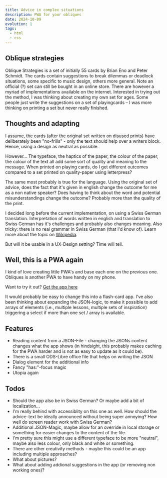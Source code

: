 ```yaml
---
title: Advice in complex situations
description: PWA for your obliques
date: 2024-10-09
evolution: 1
tags:
  - html
  - css
---
```


## Oblique strategies

Oblique Strategies is a set of initially 55 cards by Brian Eno and Peter Schmidt. The cards contain suggestions to break dilemmas or deadlock situations, some specific to music design, others more general. Note an official (?) set can still be bought in an online store. There are however a myriad of implementations available on the internet. 
Interested in trying out the method, I was thinking about creating my own set for ages. Some people just write the suggestions on a set of playingcards – I was more thinking on printing a set but never really finished.

## Thoughts and adapting 

I assume, the cards (after the original set written on disused prints) have deliberately been "no-frills" - only the text should help over a writers block. Hence, using a design as neutral as possible.

However... The typeface, the haptics of the paper, the colour of the paper, the colour of the text all add some sort of quality and meaning to the message. When printed on playing cards, do I get different outcomes compared to a set printed on quality-paper using letterpress?

The same most probably is true for the language. Using the original set of advice, does the fact that it's given in english change the outcome for me as a non native speaker? Does having to think about the word and potential misunderstandings change the outcome? Probably more than the quality of the print. 

I decided long before the current implementation, on using a Swiss German translation. Interpretation of words written in english and translation to Swiss German has it's challenges and probably also changes meaning. Also tricky: there is no real grammar in Swiss German (that I'd know of). Learn more about the topic on [Wikipedia](https://de.wikipedia.org/wiki/Schweizerdeutsch). 

But will it be usable in a UX-Design setting? Time will tell. 

## Well, this is a PWA again

I kind of love creating little PWA's and base each one on the previous one. Obliques is another PWA to have handy on my phone. 
<div class="cta">

Want to try it out? [Get the app here](/webApps/Obliques/)

</div>

It would probably be easy to change this into a flash-card app. I've also been thinking about expanding the JSON-logic, to make it possible to add arrays of elements (i.e., multiple lessons, multiple sets of inspiration) triggering a select if more than one set / array is available. 

## Features
- Reading content from a JSON-File - changing the JSONs content changes what the app shows (in hindsight, this probably makes caching for the PWA harder and is not as easy to update as it could be).
- There is a small ODS-Libre office file that helps on writing the JSON
- Dialog element for the additional info
- Fancy "has:"-focus magic
- Utopia again

## Todos
- Should the app also be in Swiss German? Or maybe add a bit of localization...
- I'm really behind with accessiblity on this one as well. How should the advice-text be ideally announced without being super annoying? How well do screen reader work with Swiss German? 
- Additional JSON-Magic, maybe allow for an override in local storage or something for easier changes to the content of the file.
- I'm pretty sure this might use a different typeface to be more "neutral", maybe also less colour, only black and white or something.
- There are other creativity methods - maybe this could be an app including multiple approaches? 
- What about pictures? 
- What about adding addional suggestions in the app (or removing non working ones)?
